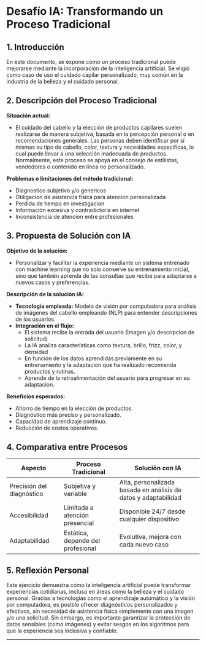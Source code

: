 # Desafío IA: Transformando un Proceso Tradicional

## 1. Introducción
En este documento, se expone cómo un proceso tradicional puede mejorarse mediante la incorporación de la inteligencia artificial. Se eligió como caso de uso el cuidado capilar personalizado, muy común en la industria de la belleza y el cuidado personal.

## 2. Descripción del Proceso Tradicional
**Situación actual:**  
- El cuidado del cabello y la elección de productos capilares suelen realizarse de manera subjetiva, basada en la percepción personal o en recomendaciones generales. Las personas deben identificar por sí mismas su tipo de cabello, color, textura y necesidades específicas, lo cual puede llevar a una selección inadecuada de productos. Normalmente, este proceso se apoya en el consejo de estilistas, vendedores o contenido en línea no personalizado.

**Problemas o limitaciones del método tradicional:**  
- Diagnostico subjetivo y/o genericos
- Obligacion de asistencia fisica para atencion personalizada
- Perdida de tiempo en investigacion
- Información excesiva y contradictoria en internet 
- Inconsistencia de atencion entre profesionales

## 3. Propuesta de Solución con IA
**Objetivo de la solución:**  
- Personalizar y facilitar la experiencia mediante un sistema entrenado con machine learning que no solo conserve su entrenamiento inicial, sino que también aprenda de las consultas que recibe para adaptarse a nuevos casos y preferencias.

**Descripción de la solución IA:**  
- **Tecnología empleada:** Modelo de visión por computadora para análisis de imágenes del cabello empleando (NLP) para entender descripciones de los usuarios.
- **Integración en el flujo:**
  - El sistema recibe la entrada del usuario (Imagen y/o descripcion de solicitud)
  - La IA analiza características como textura, brillo, frizz, color, y densidad
  - En función de los datos aprendidas previamente en su entrenamiento y la adaptacion que ha realizado recomienda productos y rutinas.
  - Aprende de la retroalimentación del usuario para progresar en su adaptacion.
    
**Beneficios esperados:**  
- Ahorro de tiempo en la elección de productos.
- Diagnóstico más preciso y personalizado.
- Capacidad de aprendizaje continuo.  
- Reducción de costos operativos.

## 4. Comparativa entre Procesos

| Aspecto                    | Proceso Tradicional               | Solución con IA                         |
|----------------------------|-----------------------------------|-----------------------------------------|
| Precisión del diagnóstico  | Subjetiva y variable              | Alta, personalizada basada en análisis de datos y adaptabilidad           |
| Accesibilidad              | Limitada a atención presencial    |     Disponible 24/7 desde cualquier dispositivo               |
| Adaptabilidad              | Estática, depende del profesional |  Evolutiva, mejora con cada nuevo caso  |

## 5. Reflexión Personal

Este ejercicio demuestra cómo la inteligencia artificial puede transformar experiencias cotidianas, incluso en áreas como la belleza y el cuidado personal. Gracias a tecnologías como el aprendizaje automático y la visión por computadora, es posible ofrecer diagnósticos personalizados y efectivos, sin necesidad de asistencia física simplemente con una imagen y/o una solicitud. Sin embargo, es importante garantizar la protección de datos sensibles (como imágenes) y evitar sesgos en los algoritmos para que la experiencia sea inclusiva y confiable.

---
